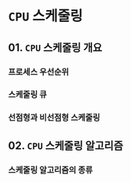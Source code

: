 # `CPU` 스케줄링

## 01. `CPU` 스케줄링 개요



### 프로세스 우선순위


### 스케줄링 큐


### 선점형과 비선점형 스케줄링

## 02. `CPU` 스케줄링 알고리즘

### 스케줄링 알고리즘의 종류
